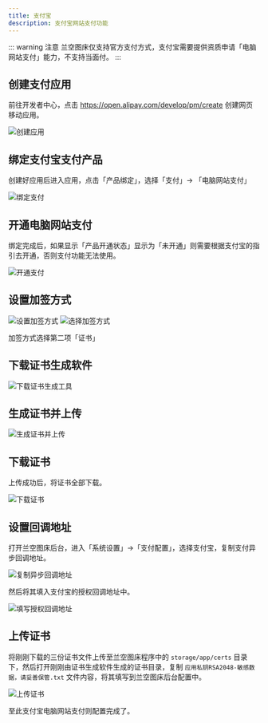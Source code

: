 ```yaml
---
title: 支付宝
description: 支付宝网站支付功能
---
```


::: warning 注意
兰空图床仅支持官方支付方式，支付宝需要提供资质申请「电脑网站支付」能力，不支持当面付。
:::

## 创建支付应用
前往开发者中心，点击 https://open.alipay.com/develop/pm/create 创建网页移动应用。

![创建应用](/payment/alipay/1.png)

## 绑定支付宝支付产品
创建好应用后进入应用，点击「产品绑定」，选择「支付」-> 「电脑网站支付」

![绑定支付](/payment/alipay/2.png)

## 开通电脑网站支付
绑定完成后，如果显示「产品开通状态」显示为「未开通」则需要根据支付宝的指引去开通，否则支付功能无法使用。

![开通支付](/payment/alipay/3.png)

## 设置加签方式

![设置加签方式](/payment/alipay/4.png)
![选择加签方式](/payment/alipay/5.png)

加签方式选择第二项「证书」

## 下载证书生成软件

![下载证书生成工具](/payment/alipay/6.png)

## 生成证书并上传

![生成证书并上传](/payment/alipay/7.png)

## 下载证书

上传成功后，将证书全部下载。

![下载证书](/payment/alipay/8.png)

## 设置回调地址

打开兰空图床后台，进入「系统设置」->「支付配置」，选择支付宝，复制支付异步回调地址。

![复制异步回调地址](/payment/alipay/9.png)

然后将其填入支付宝的授权回调地址中。

![填写授权回调地址](/payment/alipay/10.png)

## 上传证书

将刚刚下载的三份证书文件上传至兰空图床程序中的 `storage/app/certs` 目录下，然后打开刚刚由证书生成软件生成的证书目录，复制 `应用私钥RSA2048-敏感数据，请妥善保管.txt` 文件内容，将其填写到兰空图床后台配置中。

![上传证书](/payment/alipay/11.png)

至此支付宝电脑网站支付则配置完成了。